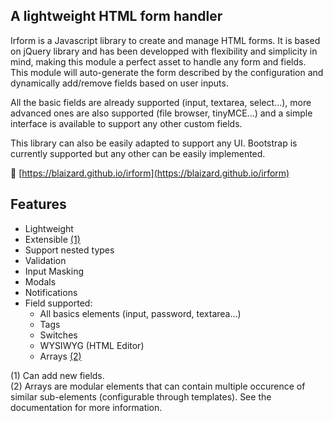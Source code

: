 ## A lightweight HTML form handler

Irform is a Javascript library to create and manage HTML forms. It is based on jQuery library and has been developped with flexibility and simplicity in mind, making this module a perfect asset to handle any form and fields. This module will auto-generate the form described by the configuration and dynamically add/remove fields based on user inputs.

All the basic fields are already supported (input, textarea, select...), more advanced ones are also supported (file browser, tinyMCE...) and a simple interface is available to support any other custom fields.

This library can also be easily adapted to support any UI. Bootstrap is currently supported but any other can be easily implemented.

&#128279; [https://blaizard.github.io/irform](https://blaizard.github.io/irform)


## Features

* Lightweight
* Extensible [(1)](#extensible)
* Support nested types
* Validation
* Input Masking
* Modals
* Notifications
* Field supported:
  * All basics elements (input, password, textarea...)
  * Tags
  * Switches
  * WYSIWYG (HTML Editor)
  * Arrays [(2)](#arrays)

<a name="extensible">(1)</a> Can add new fields.<br/>
<a name="arrays">(2)</a> Arrays are modular elements that can contain multiple occurence of similar sub-elements (configurable through templates). See the documentation for more information.<br/>
